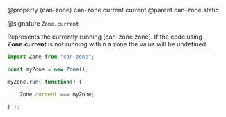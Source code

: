 @property {can-zone} can-zone.current current
@parent can-zone.static

@signature `Zone.current`

Represents the currently running [can-zone zone]. If the code using **Zone.current** is not running within a zone the value will be undefined.

```js
import Zone from "can-zone";

const myZone = new Zone();

myZone.run( function() {

	Zone.current === myZone;

} );
```
